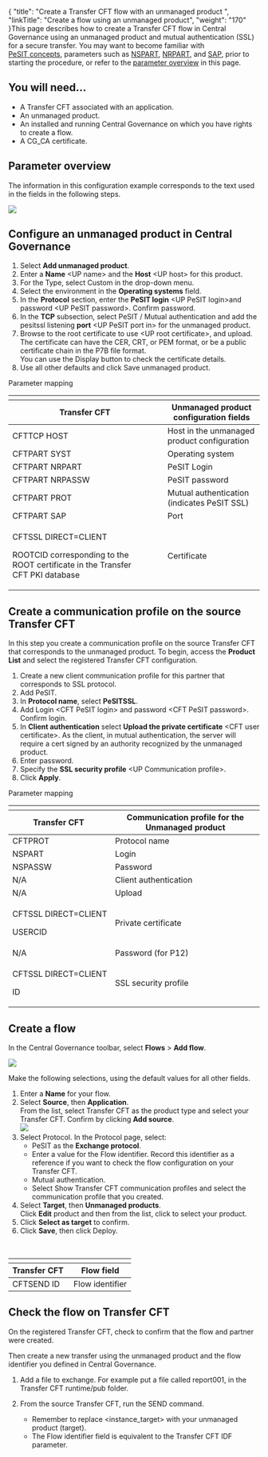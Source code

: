 {
    "title": "Create a Transfer CFT flow with an unmanaged product ",
    "linkTitle": "Create a flow using an unmanaged product",
    "weight": "170"
}This page describes how to create a <span class="mc-variable suite_variables.TransferCFTName variable">Transfer CFT</span> flow in <span class="mc-variable suite_variables.Central_GovernanceName variable">Central Governance</span> using an unmanaged product and mutual authentication (SSL) for a secure transfer. You may want to become familiar with [PeSIT concepts](../../../protocols_start_here/about_pesit), parameters such as [NSPART](../../../c_intro_userinterfaces/command_summary/parameter_intro/nspart), [NRPART](../../../c_intro_userinterfaces/command_summary/parameter_intro/nrpart), and [SAP](../../../c_intro_userinterfaces/command_summary/parameter_intro/sap), prior to starting the procedure, or refer to the [parameter overview](#Configur) in this page.

## You will need...

-   A <span class="mc-variable axway_variables.Component_Long_Name variable">Transfer CFT</span> associated with an application.
-   An unmanaged product.
-   An installed and running <span class="mc-variable Primary.CG or_UM variable">Central Governance</span> on which you have rights to create a flow.
-   A CG\_CA certificate.

## Parameter overview

The information in this configuration example corresponds to the text used in the fields in the following steps.

<img src="/Images/TransferCFT/unmanged.png" class="maxWidth" />

## Configure an unmanaged product in <span class="mc-variable suite_variables.Central_GovernanceName variable">Central Governance</span>

1.  Select **Add unmanaged product**.
2.  Enter a **Name** &lt;UP name> and the **Host** &lt;UP host> for this product.
3.  For the <span class="bold_in_para">Type</span>, select <span class="bold_in_para">Custom </span>in the drop-down menu.
4.  Select the environment in the **Operating systems** field.
5.  In the **Protocol** section, enter the **PeSIT login** &lt;UP PeSIT login>and password &lt;UP PeSIT password>. Confirm password.
6.  In the **TCP** subsection, select PeSIT /<span class="bold_in_para"> Mutual authentication</span> and add the pesitssl listening **port** &lt;UP PeSIT port in> for the unmanaged product.
7.  Browse to the root certificate to use &lt;UP root certificate>, and upload. The certificate can have the CER, CRT, or PEM format, or be a public certificate chain in the P7B file format.  
    You can use the <span class="bold_in_para">Display </span>button to check the certificate details.
8.  Use all other defaults and click <span class="bold_in_para">Save unmanaged product</span>.

<span class="autonumber"></span>Parameter mapping

<table>
   <th>
      <tr>
<th>Transfer CFT          </th>
<th>Unmanaged product configuration fields         </th>
      </tr>
   </thead>
   <tbody>
      <tr>
         <td>CFTTCP HOST         </td>
         <td>Host in the unmanaged product configuration         </td>
      </tr>
      <tr>
         <td>CFTPART SYST         </td>
         <td>Operating system         </td>
      </tr>
      <tr>
         <td>CFTPART NRPART         </td>
         <td>PeSIT Login         </td>
      </tr>
      <tr>
         <td>CFTPART NRPASSW         </td>
         <td>PeSIT password         </td>
      </tr>
      <tr>
         <td>CFTPART PROT         </td>
         <td>Mutual authentication (indicates PeSIT SSL)         </td>
      </tr>
      <tr>
         <td>CFTPART SAP          </td>
         <td>Port         </td>
      </tr>
      <tr>
         <td><p>CFTSSL DIRECT=CLIENT</p>
<p>ROOTCID corresponding to the ROOT certificate in the Transfer CFT PKI database</p>         </td>
         <td>Certificate         </td>
      </tr>
   </tbody>
</table>

## Create a communication profile on the source <span class="mc-variable suite_variables.TransferCFTName variable">Transfer CFT</span>

In this step you create a communication profile on the source <span class="mc-variable suite_variables.TransferCFTName variable">Transfer CFT</span> that corresponds to the unmanaged product. To begin, access the **Product List** and select the registered Transfer CFT configuration.

1.  Create a new client communication profile for this partner that corresponds to SSL protocol.
2.  Add PeSIT.
3.  In **Protocol name**, select **PeSITSSL**.
4.  Add Login &lt;CFT PeSIT login> and password &lt;CFT PeSIT password>. Confirm login.
5.  In **Client authentication** select **Upload the private certificate** &lt;CFT user certificate>. As the client, in mutual authentication, the server will require a cert signed by an authority recognized by the unmanaged product.
6.  Enter password.
7.  Specify the **SSL security profile** &lt;UP Communication profile>.
8.  Click **Apply**.

<span class="autonumber"></span>Parameter mapping

<table>
   <th>
      <tr>
<th>Transfer CFT          </th>
<th>Communication profile for the Unmanaged product         </th>
      </tr>
   </thead>
   <tbody>
      <tr>
         <td>CFTPROT         </td>
         <td>Protocol name         </td>
      </tr>
      <tr>
         <td>NSPART         </td>
         <td>Login         </td>
      </tr>
      <tr>
         <td>NSPASSW         </td>
         <td>Password         </td>
      </tr>
      <tr>
         <td>N/A         </td>
         <td>Client authentication         </td>
      </tr>
      <tr>
         <td>N/A         </td>
         <td>Upload         </td>
      </tr>
      <tr>
         <td><p>CFTSSL DIRECT=CLIENT</p>
<p>USERCID</p>         </td>
         <td>Private certificate         </td>
      </tr>
      <tr>
         <td>N/A         </td>
         <td>Password (for P12)         </td>
      </tr>
      <tr>
         <td><p>CFTSSL DIRECT=CLIENT</p>
<p>ID</p>         </td>
         <td>SSL security profile         </td>
      </tr>
   </tbody>
</table>

## Create a flow

In the <span class="mc-variable Primary.CG or_UM variable">Central Governance</span> toolbar, select **Flows** &gt; **Add flow**.

<img src="/Images/TransferCFT/flow01.png" class="maxWidth" />

Make the following selections, using the default values for all other fields.

1.  Enter a **Name** for your flow.
2.  Select **Source**, then **Application**.  
    From the list, select <span class="mc-variable axway_variables.Component_Long_Name variable">Transfer CFT</span> as the product type and select your <span class="mc-variable suite_variables.TransferCFTName variable">Transfer CFT</span>. Confirm by clicking **Add source**.  
    <img src="/Images/TransferCFT/flow03.png" class="maxWidth" />
3.  Select <span class="bold_in_para">Protocol</span>. In the Protocol page, select:
    -   PeSIT as the **Exchange protocol**.
    -   Enter a value for the Flow identifier. Record this identifier as a reference if you want to check the flow configuration on your <span class="mc-variable axway_variables.Component_Long_Name variable">Transfer CFT</span>.
    -   Mutual authentication.
    -   Select Show Transfer CFT communication profiles and select the communication profile that you created.
4.  Select **Target**, then **Unmanaged products**.  
    Click **Edit** product and then from the list, click to select your product.
5.  Click **Select as target** to confirm.
6.  Click **Save**, then click <span class="bold_in_para">Deploy</span>.

 

<table>
   <th>
      <tr>
<th>Transfer CFT          </th>
<th>Flow field         </th>
      </tr>
   </thead>
   <tbody>
      <tr>
         <td>CFTSEND ID         </td>
         <td>Flow identifier         </td>
      </tr>
   </tbody>
</table>

## Check the flow on <span class="mc-variable axway_variables.Component_Long_Name variable">Transfer CFT</span>

On the registered Transfer CFT, check to confirm that the flow and partner were created.

Then create a new transfer using the unmanaged product and the flow identifier you defined in <span class="mc-variable Primary.CG or_UM variable">Central Governance</span>.

1.  Add a file to exchange. For example put a file called<span class="bold_in_para"> report001</span>, in the <span class="mc-variable axway_variables.Component_Short_Name variable">Transfer CFT</span><span class="code"> runtime/pub</span> folder.
2.  From the source <span class="mc-variable axway_variables.Component_Short_Name variable">Transfer CFT</span>, run the SEND command.
    -   Remember to replace <span class="code">&lt;instance\_target></span> with your unmanaged product (target).

    <!-- -->

    -   The <span class="bold_in_para">Flow identifier </span>field is equivalent to the <span class="mc-variable axway_variables.Component_Short_Name variable">Transfer CFT</span> IDF parameter.
